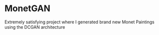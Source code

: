 # MonetGAN
Extremely satisfying project where I generated brand new Monet Paintings using the DCGAN architecture
